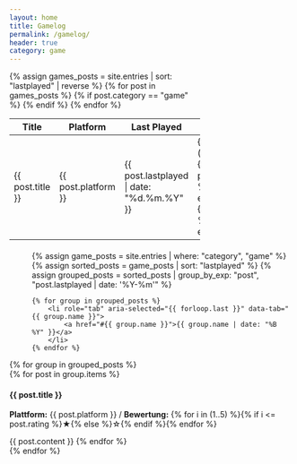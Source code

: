```yaml
---
layout: home
title: Gamelog
permalink: /gamelog/
header: true
category: game
---
```


<div class="sunken-panel" style="width: 340px">
    <table>
        <thead>
        <tr>
            <th>Title</th>
            <th>Platform</th>
            <th>Last Played</th>
            <th>Rating</th>
        </tr>
        </thead>
        <tbody>
        {% assign games_posts = site.entries | sort: "lastplayed" | reverse %}
        {% for post in games_posts %}
            {% if post.category == "game" %}
                <tr>
                    <td>{{ post.title }}</td>
                    <td>{{ post.platform }}</td>
                    <td>{{ post.lastplayed | date: "%d.%m.%Y" }}</td>
                    <td>
                        {% for i in (1..5) %}
                            {% if i <= post.rating %}
                                ★
                            {% else %}
                                ☆
                            {% endif %}
                        {% endfor %}
                    </td>
                </tr>
            {% endif %}
        {% endfor %}
        </tbody>
    </table>
</div>

<menu role="tablist" id="tablist" style="margin-top: 20px">
    {% assign game_posts = site.entries | where: "category", "game" %}
    {% assign sorted_posts = game_posts | sort: "lastplayed" %}
    {% assign grouped_posts = sorted_posts | group_by_exp: "post", "post.lastplayed | date: '%Y-%m'" %}

    {% for group in grouped_posts %}
        <li role="tab" aria-selected="{{ forloop.last }}" data-tab="{{ group.name }}">
            <a href="#{{ group.name }}">{{ group.name | date: "%B %Y" }}</a>
        </li>
    {% endfor %}
</menu>
<div class="window tabpanel-container">
    {% for group in grouped_posts %}
        <div id="{{ group.name }}" class="window-body tabpanel" role="tabpanel"
             aria-hidden="{% if forloop.last %}false{% else %}true{% endif %}">
            {% for post in group.items %}
                <h4>{{ post.title }}</h4>
                <p>
                    <b>Plattform:</b> {{ post.platform }} /
                    <b>Bewertung:</b> {% for i in (1..5) %}{% if i <= post.rating %}★{% else %}☆{% endif %}{% endfor %}
                </p>
                {{ post.content }}
            {% endfor %}
        </div>
    {% endfor %}
</div>

<script>
    document.addEventListener("DOMContentLoaded", () => {
        const tabs = document.querySelectorAll('[role="tab"]');
        const panels = document.querySelectorAll('.tabpanel');

        tabs.forEach((tab) => {
            tab.addEventListener("click", () => {
                tabs.forEach((t) => t.setAttribute("aria-selected", "false"));
                panels.forEach((p) => p.setAttribute("aria-hidden", "true"));

                tab.setAttribute("aria-selected", "true");
                const tabId = tab.getAttribute("data-tab");
                document.getElementById(tabId).setAttribute("aria-hidden", "false");
            });
        });
    });
</script>